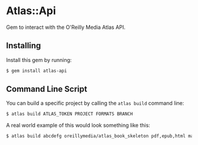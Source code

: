 # Atlas::Api

Gem to interact with the O'Reilly Media Atlas API.

## Installing

Install this gem by running:

```bash
$ gem install atlas-api
```

## Command Line Script

You can build a specific project by calling the `atlas build` command line:

```bash
$ atlas build ATLAS_TOKEN PROJECT FORMATS BRANCH
```

A real world example of this would look something like this:

```bash
$ atlas build abcdefg oreillymedia/atlas_book_skeleton pdf,epub,html master
```